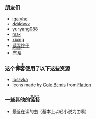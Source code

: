 ### 朋友们

+ [igaryhe](https://blog.igaryhe.io/)
+ [ddddxxx](https://ddddxxx.github.io/)
+ [yunyang088](https://blog.y01.me/)
+ [max](https://maxxxxx.life/)
+ [xixing](https://xixing.dev/)
+ [读写终子](https://ioover.net)
+ [<ruby>有理<rt>monsoon</rt></ruby>](https://monsoon.cl/)

### 这个<ruby>博客<rt>しま</rt></ruby>使用了以下这些资源

+ [Iosevka](https://github.com/be5invis/Iosevka)
+ Icons made by [Cole Bemis](https://www.flaticon.com/authors/cole-bemis) from [Flation](https://www.flaticon.com)

### 一些其他的<ruby>链接<rt>ゼルダ</rt></ruby>

+ 最近在读的[书](https://t.gyara.moe/0)（基本上以轻小说为主嗼）
